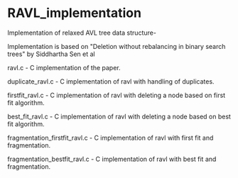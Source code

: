 # RAVL_implementation
Implementation of relaxed AVL tree data structure-

Implementation is based on "Deletion without rebalancing in binary search trees" 
by Siddhartha Sen et al

ravl.c - C implementation of the paper.

duplicate_ravl.c - C implementation of ravl with handling of duplicates.

firstfit_ravl.c - C implementation of ravl with deleting a node based on first fit algorithm.

best_fit_ravl.c - C implementation of ravl with deleting a node based on best fit algorithm.

fragmentation_firstfit_ravl.c - C implementation of ravl with first fit and fragmentation.

fragmentation_bestfit_ravl.c - C implementation of ravl with best fit and fragmentation.

